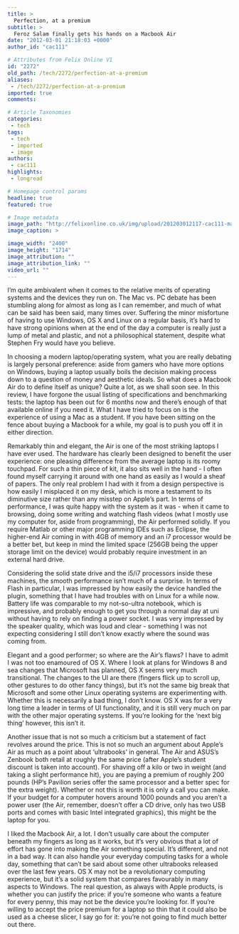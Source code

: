 ```yaml
---
title: >
  Perfection, at a premium
subtitle: >
  Feroz Salam finally gets his hands on a Macbook Air
date: "2012-03-01 21:18:03 +0000"
author_id: "cac111"

# Attributes from Felix Online V1
id: "2272"
old_path: /tech/2272/perfection-at-a-premium
aliases:
 - /tech/2272/perfection-at-a-premium
imported: true
comments:

# Article Taxonomies
categories:
 - tech
tags:
 - tech
 - imported
 - image
authors:
 - cac111
highlights:
 - longread

# Homepage control params
headline: true
featured: true

# Image metadata
image_path: "http://felixonline.co.uk/img/upload/201203012117-cac111-macbookair_hero_1_print.jpg"
image_caption: >

image_width: "2400"
image_height: "1714"
image_attribution: ""
image_attribution_link: ""
video_url: ""
---
```


I’m quite ambivalent when it comes to the relative merits of operating systems and the devices they run on. The Mac vs. PC debate has been stumbling along for almost as long as I can remember, and much of what can be said has been said, many times over. Suffering the minor misfortune of having to use Windows, OS X and Linux on a regular basis, it’s hard to have strong opinions when at the end of the day a computer is really just a lump of metal and plastic, and not a philosophical statement, despite what Stephen Fry would have you believe.

In choosing a modern laptop/operating system, what you are really debating is largely personal preference: aside from gamers who have more options on Windows, buying a laptop usually boils the decision making process down to a question of money and aesthetic ideals. So what does a Macbook Air do to define itself as unique? Quite a lot, as we shall soon see. In this review, I have forgone the usual listing of specifications and benchmarking tests: the laptop has been out for 6 months now and there’s enough of that available online if you need it. What I have tried to focus on is the experience of using a Mac as a student. If you have been sitting on the fence about buying a Macbook for a while, my goal is to push you off it in either direction.

Remarkably thin and elegant, the Air is one of the most striking laptops I have ever used. The hardware has clearly been designed to benefit the user experience: one pleasing difference from the average laptop is its roomy touchpad. For such a thin piece of kit, it also sits well in the hand - I often found myself carrying it around with one hand as easily as I would a sheaf of papers. The only real problem I had with it from a design perspective is how easily I misplaced it on my desk, which is more a testament to its diminutive size rather than any misstep on Apple’s part.
 In terms of performance, I was quite happy with the system as it was - when it came to browsing, doing some writing and watching flash videos (what I mostly use my computer for, aside from programming), the Air performed solidly. If you require Matlab or other major programming IDEs such as Eclipse, the higher-end Air coming in with 4GB of memory and an i7 processor would be a better bet, but keep in mind the limited space (256GB being the upper storage limit on the device) would probably require investment in an external hard drive.

Considering the solid state drive and the i5/i7 processors inside these machines, the smooth performance isn’t much of a surprise. In terms of Flash in particular, I was impressed by how easily the device handled the plugin, something that I have had troubles with on Linux for a while now. Battery life was comparable to my not-so-ultra notebook, which is impressive, and probably enough to get you through a normal day at uni without having to rely on finding a power socket. I was very impressed by the speaker quality, which was loud and clear - something I was not expecting considering I still don’t know exactly where the sound was coming from.

Elegant and a good performer; so where are the Air’s flaws? I have to admit I was not too enamoured of OS X. Where I look at plans for Windows 8 and sea changes that Microsoft has planned, OS X seems very much transitional. The changes to the UI are there (fingers flick up to scroll up, other gestures to do other fancy things), but it’s not the same big break that Microsoft and some other Linux operating systems are experimenting with. Whether this is necessarily a bad thing, I don’t know. OS X was for a very long time a leader in terms of UI functionality, and it is still very much on par with the other major operating systems. If you’re looking for the ‘next big thing’ however, this isn’t it.

Another issue that is not so much a criticism but a statement of fact revolves around the price. This is not so much an argument about Apple’s Air as much as a point about ‘ultrabooks’ in general. The Air and ASUS’s Zenbook both retail at roughly the same price (after Apple’s student discount is taken into account). For shaving off a kilo or two in weight (and taking a slight performance hit), you are paying a premium of roughly 200 pounds (HP’s Pavilion series offer the same processor and a better spec for the extra weight). Whether or not this is worth it is only a call you can make. If your budget for a computer hovers around 1000 pounds and you aren’t a power user (the Air, remember, doesn’t offer a CD drive, only has two USB ports and comes with basic Intel integrated graphics), this might be the laptop for you.

I liked the Macbook Air, a lot. I don’t usually care about the computer beneath my fingers as long as it works, but it’s very obvious that a lot of effort has gone into making the Air something special. It’s different, and not in a bad way. It can also handle your everyday computing tasks for a whole day, something that can’t be said about some other ultrabooks released over the last few years. OS X may not be a revolutionary computing experience, but it’s a solid system that compares favourably in many aspects to Windows. The real question, as always with Apple products, is whether you can justify the price: if you’re someone who wants a feature for every penny, this may not be the device you’re looking for. If you’re willing to accept the price premium for a laptop so thin that it could also be used as a cheese slicer, I say go for it: you’re not going to find much better out there.
